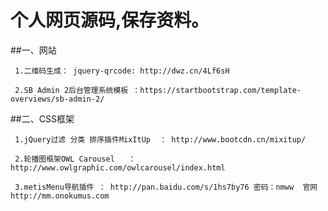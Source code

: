 # 个人网页源码,保存资料。
##一、网站
```
 1.二维码生成： jquery-qrcode: http://dwz.cn/4Lf6sH
```
```
 2.SB Admin 2后台管理系统模板 ：https://startbootstrap.com/template-overviews/sb-admin-2/
```
##二、CSS框架
```
 1.jQuery过滤 分类 排序插件MixItUp  ： http://www.bootcdn.cn/mixitup/
```
```
 2.轮播图框架OWL Carousel   ： http://www.owlgraphic.com/owlcarousel/index.html
```
```
 3.metisMenu导航插件 ： http://pan.baidu.com/s/1hs7by76 密码：nmww  官网http://mm.onokumus.com
